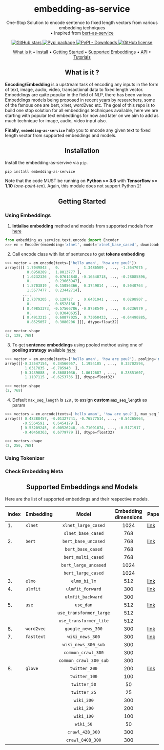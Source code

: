 <h1 align="center">embedding-as-service</h1>
<p align="center">One-Stop Solution to encode sentence to fixed length vectors from various embedding techniques 
<br>• Inspired from <a href="[https://github.com/hanxiao/bert-as-service](https://github.com/hanxiao/bert-as-service)"> bert-as-service</a> </p>
<p align="center">
  <a href="https://github.com/amansrivastava17/embedding-as-service/stargazers">
    <img src="https://img.shields.io/github/stars/amansrivastava17/embedding-as-service.svg?colorA=orange&colorB=orange&logo=github"
         alt="GitHub stars">
  </a>
  <a href="https://pypi.org/project/embedding-as-service/">
      <img src="https://img.shields.io/pypi/v/embedding-as-service?colorB=brightgreen" alt="Pypi package">
    </a>
  <a href="https://pypi.org/project/embedding-as-service/">
      <img alt="PyPI - Downloads" src="https://img.shields.io/pypi/dm/embedding-as-service">
  </a>
  <a href="https://github.com/amansrivastava/embedding-as-service/blob/master/LICENSE">
        <img src="https://img.shields.io/github/license/amansrivastava17/embedding-as-service.svg"
             alt="GitHub license">
  </a>
</p>

<p align="center">
 <a href="#what-is-it">What is it</a> •
  <a href="#install">Install</a> •
  <a href="#getting-started">Getting Started</a> •
  <a href="#supported-models">Supported Embeddings</a> •
  <a href="#server-and-client-api">API</a> •
  <a href="#book-tutorial">Tutorials</a>   
</p>

<h2 align="center">What is it ?</h3>

**Encoding/Embedding**  is a upstream task of encoding any inputs in the form of text, image, audio, video, transactional data to fixed length vector. Embeddings are quite popular in the field of NLP, there has been various Embeddings models being proposed in recent years by researchers, some of the famous one are bert, xlnet, word2vec etc. The goal of this repo is to build one stop solution for all embeddings techniques available, here we are starting with popular text embeddings for now and later on we aim  to add as much technique for image, audio, video input also.

**Finally**, **`embedding-as-service`** help you to encode any given text to fixed length vector from supported embeddings and models.

<h2 align="center">Installation</h2>

Install the embedding-as-servive via `pip`. 
```bash
pip install embedding-as-service 
```
Note that the code MUST be running on **Python >= 3.6** with **Tensorflow >= 1.10** (_one-point-ten_). Again, this module does not support Python 2!

<h2 align="center">Getting Started</h2>

### Using Embeddings

1. **Intialise embedding** method and models from supported models from <a href="#pooling strategy">here</a>
```python
from embedding_as_service.text.encode import Encoder
>>> en = Encoder(embedding='xlnet', model='xlnet_base_cased', download=True)
```
2. Call encode class with list of sentences to get **tokens embedding**
```python 
>>> vector = en.encode(texts=['hello aman', 'how are you?'])
array([[[ 1.7049843 ,  0.        ,  1.3486509 , ..., -1.3647075 ,
          0.6958289 ,  1.8013777 ],
        [ 1.6232326 ,  0.07614848, -0.16540718, ..., -0.28085896,
          0.        ,  0.23663947],
        [ 1.5703819 ,  0.15056366,  0.3749014 , ...,  0.5040764 ,
          1.5577477 ,  0.23442714],
        ...,
        [ 2.7379205 ,  0.128727  ,  0.6431941 , ...,  0.0298907 ,
          0.        ,  0.6528186 ],
        [ 0.49853373, -0.57566786, -0.8758549 , ...,  0.6236979 ,
          0.        ,  0.03040635],
        [ 0.4913215 ,  0.60877025,  0.73050433, ..., -0.64490885,
          0.8525057 ,  0.3080206 ]]], dtype=float32)

>>> vector.shape
(2, 128, 768)
```
3. To get **sentence embeddings** using pooled method using one of **pooling strategy** available <a href="#pooling strategy">here</a>
```python
>>> vector = en.encode(texts=['hello aman', 'how are you?'], pooling='mean')
array([[-0.33547154,  0.34566957,  1.1954105 , ...,  0.33702594,
         1.0317835 , -0.785943  ],
       [-0.3439088 ,  0.36881036,  1.0612687 , ...,  0.28851607,
         1.1107115 , -0.6253736 ]], dtype=float32)

>>> vector.shape
(2, 768)
```
4. Default `max_seq_length` is `128` , to assign **custom `max_seq_length`** as param
```python
>>> vectors = en.encode(texts=['hello aman', 'how are you?'], max_seq_length=256)
array([[ 0.48388457, -0.01327741, -0.76577514, ..., -0.54265064,
        -0.5564591 ,  0.6454179 ],
       [ 0.53209245,  0.00526248, -0.71091074, ..., -0.5171917 ,
        -0.40458363,  0.6779779 ]], dtype=float32)

>>> vectors.shape
(2, 256, 768)
```
### Using Tokenizer

### Check Embedding Meta



<h2 align="center" href="#supported-models">Supported Embeddings and Models</h2>

Here are the list of supported embeddings and their respective models.

| Index |Embedding  | Model  | Embedding dimensions | Paper | 
|:--|:--|:--:|:--:|--|
|1. |`xlnet`  |`xlnet_large_cased`  | 1024| <a href="https://arxiv.org/abs/1906.08237"> link </a>|
||  |`xlnet_base_cased`  | 768| |
|2. |`bert`  |`bert_base_uncased`  | 768| <a href="https://arxiv.org/abs/1810.04805"> link </a>|
|||`bert_base_cased`  | 768| |
||  |`bert_multi_cased` | 768|| 
||  |`bert_large_uncased`  | 1024|| 
||  |`bert_large_cased`  | 1024| |
|3. |`elmo`  |`elmo_bi_lm`  | 512| <a href="https://allennlp.org/elmo"> link </a>|
|4. |`ulmfit`  |`ulmfit_forward`  | 300|<a href="https://arxiv.org/abs/1801.06146"> link </a>| 
|||`ulmfit_backward`  | 300| |
|5. |`use`|`use_dan` | 512| <a href="https://arxiv.org/abs/1803.11175"> link </a>|
||  |`use_transformer_large`  | 512| |
||  |`use_transformer_lite`  | 512| |
|6. |`word2vec`|`google_news_300` | 300| <a href="https://arxiv.org/abs/1301.3781"> link </a>|
|7. |`fasttext`|`wiki_news_300` | 300| <a href="https://arxiv.org/abs/1607.01759"> link </a>|
||  |`wiki_news_300_sub`  | 300| |
||  |`common_crawl_300`  | 300| |
||  |`common_crawl_300_sub`  | 300| |
|8. |`glove`|`twitter_200` | 200| <a href="https://nlp.stanford.edu/pubs/glove.pdf"> link </a>|
||  |`twitter_100`  | 100| |
||  |`twitter_50`  | 50| |
||  |`twitter_25`  | 25| |
||  |`wiki_300`  | 300| |
||  |`wiki_200`  | 200| |
||  |`wiki_100`  | 100| |
||  |`wiki_50`  | 50| |
||  |`crawl_42B_300`  | 300| |
||  |`crawl_840B_300`  | 300| |

